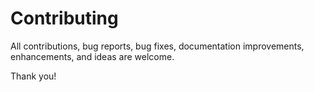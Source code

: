 # Contributing
All contributions, bug reports, bug fixes, documentation improvements, enhancements, and ideas are welcome.

Thank you!
